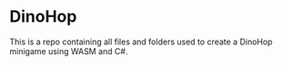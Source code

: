 # DinoHop
This is a repo containing all files and folders used to create a DinoHop minigame using WASM and C#. 
